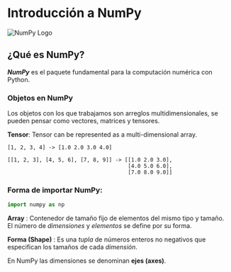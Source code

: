 # Introducción a NumPy
![NumPy Logo](https://upload.wikimedia.org/wikipedia/commons/thumb/3/31/NumPy_logo_2020.svg/1280px-NumPy_logo_2020.svg.png)
## ¿Qué es NumPy?
***NumPy*** es el paquete fundamental para la computación numérica con Python.

### Objetos en NumPy

Los objetos con los que trabajamos son arreglos multidimensionales, se pueden pensar como vectores, matrices y tensores.

**Tensor**: Tensor can be represented as a multi-dimensional array.
```
[1, 2, 3, 4] -> [1.0 2.0 3.0 4.0]

[[1, 2, 3], [4, 5, 6], [7, 8, 9]] -> [[1.0 2.0 3.0],
                                      [4.0 5.0 6.0],
                                      [7.0 8.0 9.0]]
```

### Forma de importar NumPy:

```python
import numpy as np
```

**Array** : Contenedor de tamaño fijo de elementos del mismo tipo y tamaño. El número de *dimensiones* y *elementos* se define por su forma.

**Forma (Shape)** : Es una *tupla* de números enteros no negativos que especifican los tamaños de cada *dimensión*.

En NumPy las dimensiones se denominan **ejes (axes)**.

